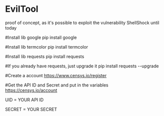 # EvilTool
proof of concept, as it's possible to exploit the vulnerability ShellShock until today 

#Install lib google
pip install google

#Install lib termcolor
pip install termcolor

#Install lib requests
pip install requests

#If you already have requests, just upgrade it
pip install requests --upgrade

#Create a account 
https://www.censys.io/register

#Get the API ID and Secret and put in the variables
https://censys.io/account

UID = YOUR API ID

SECRET = YOUR SECRET
